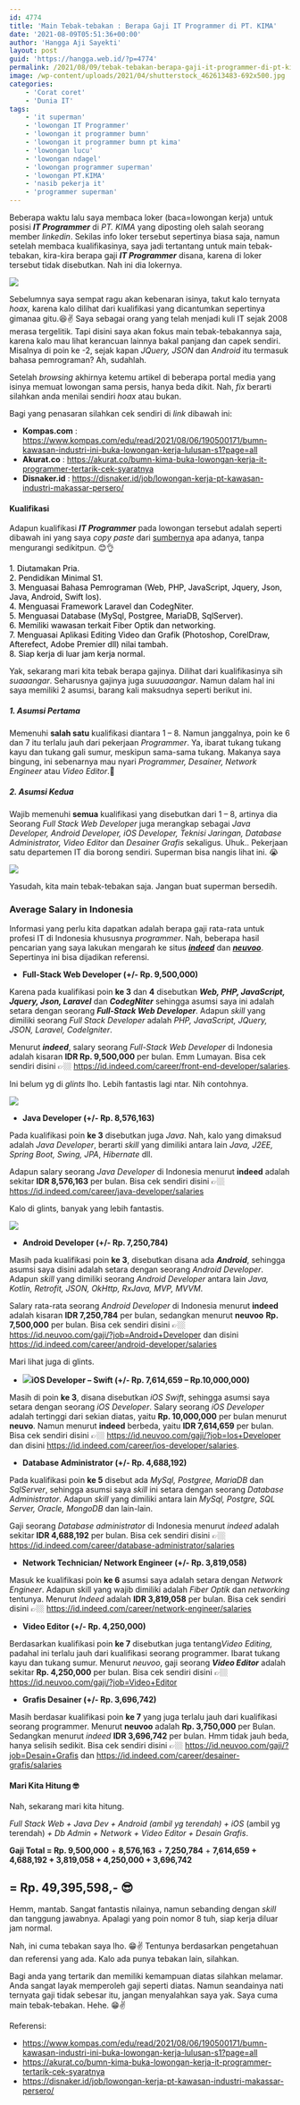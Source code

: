 ```yaml
---
id: 4774
title: 'Main Tebak-tebakan : Berapa Gaji IT Programmer di PT. KIMA'
date: '2021-08-09T05:51:36+00:00'
author: 'Hangga Aji Sayekti'
layout: post
guid: 'https://hangga.web.id/?p=4774'
permalink: /2021/08/09/tebak-tebakan-berapa-gaji-it-programmer-di-pt-kima/
image: /wp-content/uploads/2021/04/shutterstock_462613483-692x500.jpg
categories:
    - 'Corat coret'
    - 'Dunia IT'
tags:
    - 'it superman'
    - 'lowongan IT Programmer'
    - 'lowongan it programmer bumn'
    - 'lowongan it programmer bumn pt kima'
    - 'lowongan lucu'
    - 'lowongan ndagel'
    - 'lowongan programmer superman'
    - 'lowongan PT.KIMA'
    - 'nasib pekerja it'
    - 'programmer superman'
---
```


Beberapa waktu lalu saya membaca loker (baca=lowongan kerja) untuk posisi ***IT Programmer*** di *PT. KIMA* yang diposting oleh salah seorang member *linkedin*. Sekilas info loker tersebut sepertinya biasa saja, namun setelah membaca kualifikasinya, saya jadi tertantang untuk main tebak-tebakan, kira-kira berapa gaji ***IT Programmer*** disana, karena di loker tersebut tidak disebutkan. Nah ini dia lokernya.

![](https://hangga.web.id/wp-content/uploads/2021/08/1628383733592-700x693.jpg)

Sebelumnya saya sempat ragu akan kebenaran isinya, takut kalo ternyata *hoax,* karena kalo dilihat dari kualifikasi yang dicantumkan sepertinya gimanaa gitu.😆✌️ Saya sebagai orang yang telah menjadi kuli IT sejak 2008 merasa tergelitik. Tapi disini saya akan fokus main tebak-tebakannya saja, karena kalo mau lihat kerancuan lainnya bakal panjang dan capek sendiri. Misalnya di poin ke -2, sejak kapan *JQuery,* *JSON* dan *Android* itu termasuk bahasa pemrograman? Ah, sudahlah.

Setelah *browsing* akhirnya ketemu artikel di beberapa portal media yang isinya memuat lowongan sama persis, hanya beda dikit. Nah, *fix* berarti silahkan anda menilai sendiri *hoax* atau bukan.

Bagi yang penasaran silahkan cek sendiri di *link* dibawah ini:

- **Kompas.com** : <https://www.kompas.com/edu/read/2021/08/06/190500171/bumn-kawasan-industri-ini-buka-lowongan-kerja-lulusan-s1?page=all>
- **Akurat.co** : <https://akurat.co/bumn-kima-buka-lowongan-kerja-it-programmer-tertarik-cek-syaratnya>
- **Disnaker.id** : <https://disnaker.id/job/lowongan-kerja-pt-kawasan-industri-makassar-persero/>

#### Kualifikasi

Adapun kualifikasi ***IT Programmer*** pada lowongan tersebut adalah seperti dibawah ini yang saya *copy paste* dari [sumbernya](https://www.kompas.com/edu/read/2021/08/06/190500171/bumn-kawasan-industri-ini-buka-lowongan-kerja-lulusan-s1?page=all) apa adanya, tanpa mengurangi sedikitpun. 😊👌

<span style="color: #000000;">1. Diutamakan Pria.</span>  
<span style="color: #000000;">2. Pendidikan Minimal S1.</span>  
<span style="color: #000000;">3. Menguasai Bahasa Pemrograman (Web, PHP, JavaScript, Jquery, Json, Java, Android, Swift Ios).</span>  
<span style="color: #000000;">4. Menguasai Framework Laravel dan CodegNiter.</span>  
<span style="color: #000000;">5. Menguasai Database (MySql, Postgree, MariaDB, SqlServer).</span>  
<span style="color: #000000;">6. Memiliki wawasan terkait Fiber Optik dan networking.</span>  
<span style="color: #000000;">7. Menguasai Aplikasi Editing Video dan Grafik (Photoshop, CorelDraw, Afterefect, Adobe Premier dll) nilai tambah.</span>  
<span style="color: #000000;">8. Siap kerja di luar jam kerja normal.</span>

Yak, sekarang mari kita tebak berapa gajinya. Dilihat dari kualifikasinya sih *suaaangar*. Seharusnya gajinya juga *suuuaaangar*. Namun dalam hal ini saya memiliki 2 asumsi, barang kali maksudnya seperti berikut ini.

##### 1. Asumsi Pertama

Memenuhi **salah satu** kualifikasi diantara 1 – 8. Namun janggalnya, poin ke 6 dan 7 itu terlalu jauh dari pekerjaan *Programmer*. Ya, ibarat tukang tukang kayu dan tukang gali sumur, meskipun sama-sama tukang. Makanya saya bingung, ini sebenarnya mau nyari *Programmer, Desainer, Network Engineer* atau *Video Editor*.🤔

##### 2. Asumsi Kedua

Wajib memenuhi **semua** kualifikasi yang disebutkan dari 1 – 8, artinya dia Seorang *Full Stack Web Developer* juga merangkap sebagai *Java Developer, Android Developer, iOS Developer, Teknisi Jaringan, Database Administrator, Video Editor* dan *Desainer Grafis* sekaligus. Uhuk.. Pekerjaan satu departemen IT dia borong sendiri. Superman bisa nangis lihat ini. 😭

![](https://thumbs.gfycat.com/DamagedNeatElephantseal.webp)

Yasudah, kita main tebak-tebakan saja. Jangan buat superman bersedih.

### Average Salary in Indonesia

Informasi yang perlu kita dapatkan adalah berapa gaji rata-rata untuk profesi IT di Indonesia khususnya *programmer*. Nah, beberapa hasil pencarian yang saya lakukan mengarah ke situs [***indeed***](https://id.indeed.com) dan [***neuvoo***](https://id.neuvoo.com). Sepertinya ini bisa dijadikan referensi.

- **Full-Stack Web Developer (+/- Rp. 9,500,000)**

Karena pada kualifikasi poin **ke 3** dan **4** disebutkan ***Web, PHP, JavaScript, Jquery, Json, Laravel*** dan ***CodegNiter*** sehingga asumsi saya ini adalah setara dengan seorang ***Full-Stack Web Developer***. Adapun *skill* yang dimiliki seorang *Full Stack Developer* adalah *PHP, JavaScript, JQuery, JSON, Laravel, CodeIgniter*.

Menurut ***indeed***, salary seorang *Full-Stack Web Developer* di Indonesia adalah kisaran **IDR Rp. 9,500,000** per bulan. Emm Lumayan. Bisa cek sendiri disini 👉🏼 <https://id.indeed.com/career/front-end-developer/salaries>.

Ini belum yg di *glints* lho. Lebih fantastis lagi ntar. Nih contohnya.

![](https://hangga.web.id/wp-content/uploads/2021/08/Screen-Shot-2021-08-09-at-16.18.30-700x562.png)

- **Java Developer (+/- Rp. 8,576,163)**

Pada kualifikasi poin **ke 3** disebutkan juga *Java*. Nah, kalo yang dimaksud adalah *Java Developer*, berarti *skill* yang dimiliki antara lain *Java, J2EE, Spring Boot, Swing, JPA*, *Hibernate* dll.

Adapun salary seorang *Java Developer* di Indonesia menurut **indeed** adalah sekitar **IDR 8,576,163** per bulan. Bisa cek sendiri disini 👉🏼 <https://id.indeed.com/career/java-developer/salaries>

Kalo di glints, banyak yang lebih fantastis.

![](https://hangga.web.id/wp-content/uploads/2021/08/Screen-Shot-2021-08-09-at-17.15.59-700x375.png)

- **Android Developer (+/- Rp. 7,250,784)**

Masih pada kualifikasi poin **ke 3**, disebutkan disana ada ***Android***, sehingga asumsi saya disini adalah setara dengan seorang *Android Developer*. Adapun *skill* yang dimiliki seorang *Android Developer* antara lain *Java, Kotlin, Retrofit, JSON, OkHttp, RxJava, MVP, MVVM*.

Salary rata-rata seorang *Android Developer* di Indonesia menurut **indeed** adalah kisaran **IDR 7,250,784** per bulan, sedangkan menurut **neuvoo** **Rp. 7,500,000** per bulan. Bisa cek sendiri disini 👉🏼 <https://id.neuvoo.com/gaji/?job=Android+Developer> dan disini <https://id.indeed.com/career/android-developer/salaries>

Mari lihat juga di glints.

- ![](https://hangga.web.id/wp-content/uploads/2021/08/Screen-Shot-2021-08-09-at-17.15.03-700x192.png)**iOS Developer – Swift (+/- Rp. 7,614,659 – Rp.10,000,000)**

Masih di poin **ke 3**, disana disebutkan *iOS Swift*, sehingga asumsi saya setara dengan seorang *iOS Developer*. Salary seorang *iOS Developer* adalah tertinggi dari sekian diatas, yaitu **Rp. 10,000,000** per bulan menurut **neuvo**. Namun menurut **indeed** berbeda, yaitu **IDR 7,614,659** per bulan. Bisa cek sendiri disini 👉🏼 <https://id.neuvoo.com/gaji/?job=Ios+Developer> dan disini <https://id.indeed.com/career/ios-developer/salaries>.

- **Database Administrator (+/- Rp. 4,688,192)**

Pada kualifikasi poin **ke 5** disebut ada *MySql, Postgree, MariaDB* dan *SqlServer*, sehingga asumsi saya *skill* ini setara dengan seorang *Database Administrator*. Adapun *skill* yang dimiliki antara lain *MySql, Postgre, SQL Server, Oracle, MongoDB* dan lain-lain.

Gaji seorang *Database administrator* di Indonesia menurut *indeed* adalah sekitar **IDR 4,688,192** per bulan. Bisa cek sendiri disini 👉🏼 <https://id.indeed.com/career/database-administrator/salaries>

- **Network Technician/ Network Engineer (+/- Rp. 3,819,058)**

Masuk ke kualifikasi poin **ke 6** asumsi saya adalah setara dengan *Network Engineer*. Adapun skill yang wajib dimiliki adalah *Fiber Optik* dan *networking* tentunya. Menurut *Indeed* adalah **IDR 3,819,058** per bulan. Bisa cek sendiri disini 👉🏼 <https://id.indeed.com/career/network-engineer/salaries>

- **Video Editor (+/- Rp. 4,250,000)**

Berdasarkan kualifikasi poin **ke 7** disebutkan juga tentang*Video Editing,* padahal ini terlalu jauh dari kualifikasi seorang programmer. Ibarat tukang kayu dan tukang sumur. Menurut *neuvoo*, gaji seorang ***Video Editor*** adalah sekitar **Rp. 4,250,000** per bulan. Bisa cek sendiri disini 👉🏼 <https://id.neuvoo.com/gaji/?job=Video+Editor>

- **Grafis Desainer (+/- Rp. 3,696,742)**

Masih berdasar kualifikasi poin **ke 7** yang juga terlalu jauh dari kualifikasi seorang programmer. Menurut **neuvoo** adalah **Rp. 3,750,000** per Bulan. Sedangkan menurut *indeed* **IDR 3,696,742** per bulan. Hmm tidak jauh beda, hanya selisih sedikit. Bisa cek sendiri disini 👉🏼 <https://id.neuvoo.com/gaji/?job=Desain+Grafis> dan <https://id.indeed.com/career/desainer-grafis/salaries>

#### Mari Kita Hitung 🤓

Nah, sekarang mari kita hitung.

*Full Stack Web + Java Dev + Android (ambil yg terendah) + iOS* (ambil yg terendah) *+ Db Admin + Network + Video Editor + Desain Grafis*.

**Gaji Total = Rp. 9,500,000** + **8,576,163** + **7,250,784** + **7,614,659 + 4,688,192 + 3,819,058 + 4,250,000 + 3,696,742**

## **= Rp. 49,395,598,- 😎** 

Hemm, mantab. Sangat fantastis nilainya, namun sebanding dengan *skill* dan tanggung jawabnya. Apalagi yang poin nomor 8 tuh, siap kerja diluar jam normal.

Nah, ini cuma tebakan saya lho. 😁✌️ Tentunya berdasarkan pengetahuan dan referensi yang ada. Kalo ada punya tebakan lain, silahkan.

Bagi anda yang tertarik dan memiliki kemampuan diatas silahkan melamar. Anda sangat layak memperoleh gaji seperti diatas. Namun seandainya nati ternyata gaji tidak sebesar itu, jangan menyalahkan saya yak. Saya cuma main tebak-tebakan. Hehe. 😁✌️

Referensi:

- <https://www.kompas.com/edu/read/2021/08/06/190500171/bumn-kawasan-industri-ini-buka-lowongan-kerja-lulusan-s1?page=all>
- <https://akurat.co/bumn-kima-buka-lowongan-kerja-it-programmer-tertarik-cek-syaratnya>
- <https://disnaker.id/job/lowongan-kerja-pt-kawasan-industri-makassar-persero/>